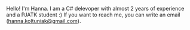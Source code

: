 Hello! I'm Hanna. I am a C# delevoper with almost 2 years of experience and a PJATK student :)
If you want to reach me, you can write an email (hanna.koltuniak@gmail.com).
